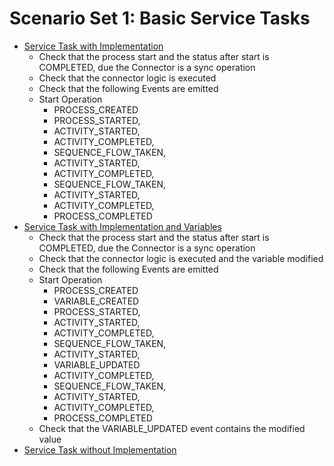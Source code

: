 # Scenario Set 1: Basic Service Tasks
- [Service Task with Implementation](https://github.com/salaboy/bpmn-scenarios/blob/master/processes/ServiceTask%20with%20Implementation.bpmn20.xml) 
  - Check that the process start and the status after start is COMPLETED, due the Connector is a sync operation
  - Check that the connector logic is executed
  - Check that the following Events are emitted
  - Start Operation
    - PROCESS_CREATED
    - PROCESS_STARTED,
    - ACTIVITY_STARTED,
    - ACTIVITY_COMPLETED,
    - SEQUENCE_FLOW_TAKEN,
    - ACTIVITY_STARTED,
    - ACTIVITY_COMPLETED,
    - SEQUENCE_FLOW_TAKEN,
    - ACTIVITY_STARTED,
    - ACTIVITY_COMPLETED,
    - PROCESS_COMPLETED
- [Service Task with Implementation and Variables](https://github.com/salaboy/bpmn-scenarios/blob/master/processes/ServiceTask%20with%20Implementation.bpmn20.xml) 
  - Check that the process start and the status after start is COMPLETED, due the Connector is a sync operation
  - Check that the connector logic is executed and the variable modified
  - Check that the following Events are emitted
  - Start Operation
    - PROCESS_CREATED
    - VARIABLE_CREATED
    - PROCESS_STARTED,
    - ACTIVITY_STARTED,
    - ACTIVITY_COMPLETED,
    - SEQUENCE_FLOW_TAKEN,
    - ACTIVITY_STARTED,
    - VARIABLE_UPDATED
    - ACTIVITY_COMPLETED,
    - SEQUENCE_FLOW_TAKEN,
    - ACTIVITY_STARTED,
    - ACTIVITY_COMPLETED,
    - PROCESS_COMPLETED
  - Check that the VARIABLE_UPDATED event contains the modified value
- [Service Task without Implementation](https://github.com/salaboy/bpmn-scenarios/blob/master/processes/ServiceTask%20without%20Implementation.bpmn20.xml)  
  